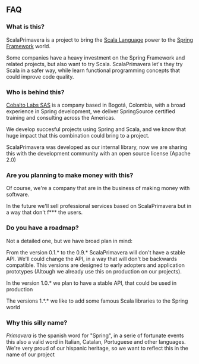 ## FAQ ##

### What is this? ###

ScalaPrimavera is a project to bring the [Scala Language](http://scala-lang.org) power to the [Spring Framework](http://springsource.org)
world.

Some companies have a heavy investment on the Spring Framework and related projects, but also want to try Scala.
ScalaPrimavera let's they try Scala in a safer way, while learn functional programming concepts that could improve code quality.

### Who is behind this? ###

[Cobalto Labs SAS](http://cobaltolabs.com) is a company based in Bogot&aacute;, Colombia, with a broad experience in Spring development, we deliver SpringSource certified training and consulting across the Americas.

We develop succesful projects using Spring and Scala, and we know that huge impact that this combination could bring to a project.

ScalaPrimavera was developed as our internal library, now we are sharing this with the development community with an open source license (Apache 2.0)

### Are you planning to make money with this? ###

Of course, we're a company that are in the business of making money with software.

In the future we'll sell professional services based on ScalaPrimavera but in a way that don't f*** the users.

### Do you have a roadmap? ###

Not a detailed one, but we have broad plan in mind:

From the version 0.1.* to the 0.9.* ScalaPrimavera will don't have a stable API. We'll could change the API, in a way that will don't be backwards compatible.
This versions are designed to early adopters and application prototypes (Altough we already use this on production on our projects).

In the version 1.0.* we plan to have a stable API, that could be used in production

The versions 1.\*.\* we like to add some famous Scala libraries to the Spring world

### Why this silly name? ###

*Primavera* is the spanish word for "Spring", in a serie of fortunate events this also a valid word in Italian, Catalan, Portuguese and other languages.
We're very proud of our hispanic heritage, so we want to reflect this in the name of our project
